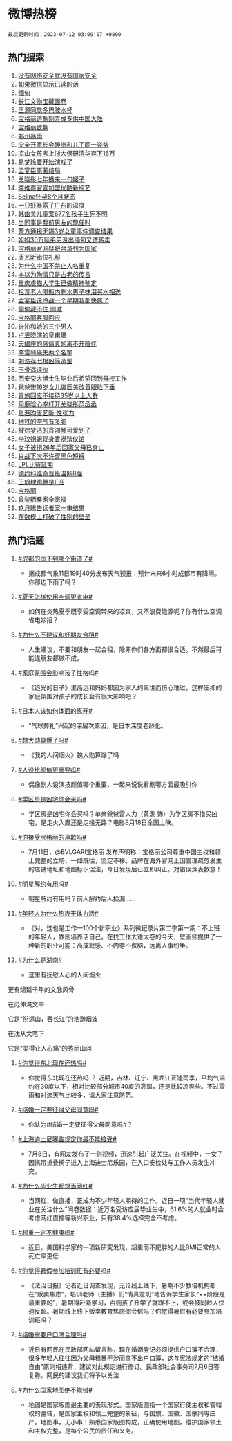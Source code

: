 # 微博热榜

`最后更新时间：2023-07-12 03:09:07 +0800`

## 热门搜索

1. [没有网络安全就没有国家安全](https://m.weibo.cn/search?containerid=100103type%3D1%26t%3D10%26q%3D%23%E6%B2%A1%E6%9C%89%E7%BD%91%E7%BB%9C%E5%AE%89%E5%85%A8%E5%B0%B1%E6%B2%A1%E6%9C%89%E5%9B%BD%E5%AE%B6%E5%AE%89%E5%85%A8%23&stream_entry_id=51&isnewpage=1&extparam=seat%3D1%26cate%3D10103%26filter_type%3Drealtimehot%26stream_entry_id%3D51%26pos%3D0%26dgr%3D0%26c_type%3D51%26display_time%3D1689102546%26pre_seqid%3D168910254644702714902&luicode=10000011&lfid=106003type%253D25%2526t%253D3%2526disable_hot%253D1%2526filter_type%253Drealtimehot)
1. [如果微信显示已读的话](https://m.weibo.cn/search?containerid=100103type%3D1%26t%3D10%26q%3D%23%E5%A6%82%E6%9E%9C%E5%BE%AE%E4%BF%A1%E6%98%BE%E7%A4%BA%E5%B7%B2%E8%AF%BB%E7%9A%84%E8%AF%9D%23&stream_entry_id=31&isnewpage=1&extparam=seat%3D1%26dgr%3D0%26realpos%3D1%26c_type%3D31%26q%3D%2523%25E5%25A6%2582%25E6%259E%259C%25E5%25BE%25AE%25E4%25BF%25A1%25E6%2598%25BE%25E7%25A4%25BA%25E5%25B7%25B2%25E8%25AF%25BB%25E7%259A%2584%25E8%25AF%259D%2523%26stream_entry_id%3D31%26cate%3D5001%26band_rank%3D1%26filter_type%3Drealtimehot%26pos%3D0%26flag%3D2%26lcate%3D5001%26display_time%3D1689102546%26pre_seqid%3D168910254644702714902&luicode=10000011&lfid=106003type%253D25%2526t%253D3%2526disable_hot%253D1%2526filter_type%253Drealtimehot)
1. [缅甸](https://m.weibo.cn/search?containerid=100103type%3D1%26t%3D10%26q%3D%E7%BC%85%E7%94%B8&stream_entry_id=31&isnewpage=1&extparam=seat%3D1%26dgr%3D0%26realpos%3D2%26c_type%3D31%26q%3D%25E7%25BC%2585%25E7%2594%25B8%26stream_entry_id%3D31%26cate%3D5001%26band_rank%3D2%26filter_type%3Drealtimehot%26pos%3D1%26flag%3D2%26lcate%3D5001%26display_time%3D1689102546%26pre_seqid%3D168910254644702714902&luicode=10000011&lfid=106003type%253D25%2526t%253D3%2526disable_hot%253D1%2526filter_type%253Drealtimehot)
1. [长江文物宝藏画卷](https://m.weibo.cn/search?containerid=100103type%3D1%26t%3D10%26q%3D%23%E9%95%BF%E6%B1%9F%E6%96%87%E7%89%A9%E5%AE%9D%E8%97%8F%E7%94%BB%E5%8D%B7%23&stream_entry_id=31&isnewpage=1&extparam=seat%3D1%26dgr%3D0%26realpos%3D3%26c_type%3D31%26q%3D%2523%25E9%2595%25BF%25E6%25B1%259F%25E6%2596%2587%25E7%2589%25A9%25E5%25AE%259D%25E8%2597%258F%25E7%2594%25BB%25E5%258D%25B7%2523%26stream_entry_id%3D31%26cate%3D5001%26band_rank%3D3%26filter_type%3Drealtimehot%26pos%3D2%26flag%3D0%26lcate%3D5001%26display_time%3D1689102546%26pre_seqid%3D168910254644702714902&luicode=10000011&lfid=106003type%253D25%2526t%253D3%2526disable_hot%253D1%2526filter_type%253Drealtimehot)
1. [王源同款多巴胺水杯](https://m.weibo.cn/search?containerid=100103type%3D1%26t%3D10%26q%3D%23%E7%8E%8B%E6%BA%90%E5%90%8C%E6%AC%BE%E5%A4%9A%E5%B7%B4%E8%83%BA%E6%B0%B4%E6%9D%AF%23&stream_entry_id=31&isnewpage=1&extparam=seat%3D1%26adid%3D196051%26q%3D%2523%25E7%258E%258B%25E6%25BA%2590%25E5%2590%258C%25E6%25AC%25BE%25E5%25A4%259A%25E5%25B7%25B4%25E8%2583%25BA%25E6%25B0%25B4%25E6%259D%25AF%2523%26c_type%3D31%26dgr%3D0%26cate%3D5001%26band_rank%3D4%26filter_type%3Drealtimehot%26stream_entry_id%3D31%26is_ad_pos%3D1%26pos%3D3%26topic_ad%3D1%26lcate%3D5001%26display_time%3D1689102546%26pre_seqid%3D168910254644702714902&luicode=10000011&lfid=106003type%253D25%2526t%253D3%2526disable_hot%253D1%2526filter_type%253Drealtimehot)
1. [宝格丽道歉别弄成专供中国大陆](https://m.weibo.cn/search?containerid=100103type%3D1%26t%3D10%26q%3D%23%E5%AE%9D%E6%A0%BC%E4%B8%BD%E9%81%93%E6%AD%89%E5%88%AB%E5%BC%84%E6%88%90%E4%B8%93%E4%BE%9B%E4%B8%AD%E5%9B%BD%E5%A4%A7%E9%99%86%23&stream_entry_id=31&isnewpage=1&extparam=seat%3D1%26dgr%3D0%26realpos%3D4%26c_type%3D31%26q%3D%2523%25E5%25AE%259D%25E6%25A0%25BC%25E4%25B8%25BD%25E9%2581%2593%25E6%25AD%2589%25E5%2588%25AB%25E5%25BC%2584%25E6%2588%2590%25E4%25B8%2593%25E4%25BE%259B%25E4%25B8%25AD%25E5%259B%25BD%25E5%25A4%25A7%25E9%2599%2586%2523%26stream_entry_id%3D31%26cate%3D5001%26band_rank%3D4%26filter_type%3Drealtimehot%26pos%3D4%26flag%3D16%26lcate%3D5001%26display_time%3D1689102546%26pre_seqid%3D168910254644702714902&luicode=10000011&lfid=106003type%253D25%2526t%253D3%2526disable_hot%253D1%2526filter_type%253Drealtimehot)
1. [宝格丽致歉](https://m.weibo.cn/search?containerid=100103type%3D1%26t%3D10%26q%3D%23%E5%AE%9D%E6%A0%BC%E4%B8%BD%E8%87%B4%E6%AD%89%23&stream_entry_id=31&isnewpage=1&extparam=seat%3D1%26dgr%3D0%26realpos%3D5%26c_type%3D31%26q%3D%2523%25E5%25AE%259D%25E6%25A0%25BC%25E4%25B8%25BD%25E8%2587%25B4%25E6%25AD%2589%2523%26stream_entry_id%3D31%26cate%3D5001%26band_rank%3D5%26filter_type%3Drealtimehot%26pos%3D5%26flag%3D16%26lcate%3D5001%26display_time%3D1689102546%26pre_seqid%3D168910254644702714902&luicode=10000011&lfid=106003type%253D25%2526t%253D3%2526disable_hot%253D1%2526filter_type%253Drealtimehot)
1. [郑州暴雨](https://m.weibo.cn/search?containerid=100103type%3D1%26t%3D10%26q%3D%23%E9%83%91%E5%B7%9E%E6%9A%B4%E9%9B%A8%23&stream_entry_id=31&isnewpage=1&extparam=seat%3D1%26dgr%3D0%26realpos%3D6%26c_type%3D31%26q%3D%2523%25E9%2583%2591%25E5%25B7%259E%25E6%259A%25B4%25E9%259B%25A8%2523%26stream_entry_id%3D31%26cate%3D5001%26band_rank%3D6%26filter_type%3Drealtimehot%26pos%3D6%26flag%3D0%26lcate%3D5001%26display_time%3D1689102546%26pre_seqid%3D168910254644702714902&luicode=10000011&lfid=106003type%253D25%2526t%253D3%2526disable_hot%253D1%2526filter_type%253Drealtimehot)
1. [父亲开家长会睡觉和儿子同一姿势](https://m.weibo.cn/search?containerid=100103type%3D1%26t%3D10%26q%3D%23%E7%88%B6%E4%BA%B2%E5%BC%80%E5%AE%B6%E9%95%BF%E4%BC%9A%E7%9D%A1%E8%A7%89%E5%92%8C%E5%84%BF%E5%AD%90%E5%90%8C%E4%B8%80%E5%A7%BF%E5%8A%BF%23&stream_entry_id=31&isnewpage=1&extparam=seat%3D1%26dgr%3D0%26realpos%3D7%26c_type%3D31%26q%3D%2523%25E7%2588%25B6%25E4%25BA%25B2%25E5%25BC%2580%25E5%25AE%25B6%25E9%2595%25BF%25E4%25BC%259A%25E7%259D%25A1%25E8%25A7%2589%25E5%2592%258C%25E5%2584%25BF%25E5%25AD%2590%25E5%2590%258C%25E4%25B8%2580%25E5%25A7%25BF%25E5%258A%25BF%2523%26stream_entry_id%3D31%26cate%3D5001%26band_rank%3D7%26filter_type%3Drealtimehot%26pos%3D7%26flag%3D32768%26lcate%3D5001%26display_time%3D1689102546%26pre_seqid%3D168910254644702714902&luicode=10000011&lfid=106003type%253D25%2526t%253D3%2526disable_hot%253D1%2526filter_type%253Drealtimehot)
1. [凉山女孩考上浙大保研清华存下16万](https://m.weibo.cn/search?containerid=100103type%3D1%26t%3D10%26q%3D%23%E5%87%89%E5%B1%B1%E5%A5%B3%E5%AD%A9%E8%80%83%E4%B8%8A%E6%B5%99%E5%A4%A7%E4%BF%9D%E7%A0%94%E6%B8%85%E5%8D%8E%E5%AD%98%E4%B8%8B16%E4%B8%87%23&stream_entry_id=31&isnewpage=1&extparam=seat%3D1%26dgr%3D0%26realpos%3D8%26c_type%3D31%26q%3D%2523%25E5%2587%2589%25E5%25B1%25B1%25E5%25A5%25B3%25E5%25AD%25A9%25E8%2580%2583%25E4%25B8%258A%25E6%25B5%2599%25E5%25A4%25A7%25E4%25BF%259D%25E7%25A0%2594%25E6%25B8%2585%25E5%258D%258E%25E5%25AD%2598%25E4%25B8%258B16%25E4%25B8%2587%2523%26stream_entry_id%3D31%26cate%3D5001%26band_rank%3D8%26filter_type%3Drealtimehot%26pos%3D8%26flag%3D32768%26lcate%3D5001%26display_time%3D1689102546%26pre_seqid%3D168910254644702714902&luicode=10000011&lfid=106003type%253D25%2526t%253D3%2526disable_hot%253D1%2526filter_type%253Drealtimehot)
1. [易梦玲要开始演戏了](https://m.weibo.cn/search?containerid=100103type%3D1%26t%3D10%26q%3D%23%E6%98%93%E6%A2%A6%E7%8E%B2%E8%A6%81%E5%BC%80%E5%A7%8B%E6%BC%94%E6%88%8F%E4%BA%86%23&stream_entry_id=31&isnewpage=1&extparam=seat%3D1%26dgr%3D0%26realpos%3D9%26c_type%3D31%26q%3D%2523%25E6%2598%2593%25E6%25A2%25A6%25E7%258E%25B2%25E8%25A6%2581%25E5%25BC%2580%25E5%25A7%258B%25E6%25BC%2594%25E6%2588%258F%25E4%25BA%2586%2523%26stream_entry_id%3D31%26cate%3D5001%26band_rank%3D9%26filter_type%3Drealtimehot%26pos%3D9%26flag%3D0%26lcate%3D5001%26display_time%3D1689102546%26pre_seqid%3D168910254644702714902&luicode=10000011&lfid=106003type%253D25%2526t%253D3%2526disable_hot%253D1%2526filter_type%253Drealtimehot)
1. [孟宴臣原著结局](https://m.weibo.cn/search?containerid=100103type%3D1%26t%3D10%26q%3D%23%E5%AD%9F%E5%AE%B4%E8%87%A3%E5%8E%9F%E8%91%97%E7%BB%93%E5%B1%80%23&stream_entry_id=31&isnewpage=1&extparam=seat%3D1%26dgr%3D0%26realpos%3D10%26c_type%3D31%26q%3D%2523%25E5%25AD%259F%25E5%25AE%25B4%25E8%2587%25A3%25E5%258E%259F%25E8%2591%2597%25E7%25BB%2593%25E5%25B1%2580%2523%26stream_entry_id%3D31%26cate%3D5001%26band_rank%3D10%26filter_type%3Drealtimehot%26pos%3D10%26flag%3D0%26lcate%3D5001%26display_time%3D1689102546%26pre_seqid%3D168910254644702714902&luicode=10000011&lfid=106003type%253D25%2526t%253D3%2526disable_hot%253D1%2526filter_type%253Drealtimehot)
1. [关晓彤七年换来一句嫂子](https://m.weibo.cn/search?containerid=100103type%3D1%26t%3D10%26q%3D%E5%85%B3%E6%99%93%E5%BD%A4%E4%B8%83%E5%B9%B4%E6%8D%A2%E6%9D%A5%E4%B8%80%E5%8F%A5%E5%AB%82%E5%AD%90&stream_entry_id=31&isnewpage=1&extparam=seat%3D1%26dgr%3D0%26realpos%3D11%26c_type%3D31%26q%3D%25E5%2585%25B3%25E6%2599%2593%25E5%25BD%25A4%25E4%25B8%2583%25E5%25B9%25B4%25E6%258D%25A2%25E6%259D%25A5%25E4%25B8%2580%25E5%258F%25A5%25E5%25AB%2582%25E5%25AD%2590%26stream_entry_id%3D31%26cate%3D5001%26band_rank%3D11%26filter_type%3Drealtimehot%26pos%3D11%26flag%3D0%26lcate%3D5001%26display_time%3D1689102546%26pre_seqid%3D168910254644702714902&luicode=10000011&lfid=106003type%253D25%2526t%253D3%2526disable_hot%253D1%2526filter_type%253Drealtimehot)
1. [李维嘉官宣加盟优酷新综艺](https://m.weibo.cn/search?containerid=100103type%3D1%26t%3D10%26q%3D%23%E6%9D%8E%E7%BB%B4%E5%98%89%E5%AE%98%E5%AE%A3%E5%8A%A0%E7%9B%9F%E4%BC%98%E9%85%B7%E6%96%B0%E7%BB%BC%E8%89%BA%23&stream_entry_id=31&isnewpage=1&extparam=seat%3D1%26dgr%3D0%26realpos%3D12%26c_type%3D31%26q%3D%2523%25E6%259D%258E%25E7%25BB%25B4%25E5%2598%2589%25E5%25AE%2598%25E5%25AE%25A3%25E5%258A%25A0%25E7%259B%259F%25E4%25BC%2598%25E9%2585%25B7%25E6%2596%25B0%25E7%25BB%25BC%25E8%2589%25BA%2523%26stream_entry_id%3D31%26cate%3D5001%26band_rank%3D12%26filter_type%3Drealtimehot%26pos%3D12%26flag%3D0%26lcate%3D5001%26display_time%3D1689102546%26pre_seqid%3D168910254644702714902&luicode=10000011&lfid=106003type%253D25%2526t%253D3%2526disable_hot%253D1%2526filter_type%253Drealtimehot)
1. [Selina怀孕8个月状态](https://m.weibo.cn/search?containerid=100103type%3D1%26t%3D10%26q%3D%23Selina%E6%80%80%E5%AD%958%E4%B8%AA%E6%9C%88%E7%8A%B6%E6%80%81%23&stream_entry_id=31&isnewpage=1&extparam=seat%3D1%26dgr%3D0%26realpos%3D13%26c_type%3D31%26q%3D%2523Selina%25E6%2580%2580%25E5%25AD%25958%25E4%25B8%25AA%25E6%259C%2588%25E7%258A%25B6%25E6%2580%2581%2523%26stream_entry_id%3D31%26cate%3D5001%26band_rank%3D13%26filter_type%3Drealtimehot%26pos%3D13%26flag%3D0%26lcate%3D5001%26display_time%3D1689102546%26pre_seqid%3D168910254644702714902&luicode=10000011&lfid=106003type%253D25%2526t%253D3%2526disable_hot%253D1%2526filter_type%253Drealtimehot)
1. [一只虾暴露了广东的温度](https://m.weibo.cn/search?containerid=100103type%3D1%26t%3D10%26q%3D%E4%B8%80%E5%8F%AA%E8%99%BE%E6%9A%B4%E9%9C%B2%E4%BA%86%E5%B9%BF%E4%B8%9C%E7%9A%84%E6%B8%A9%E5%BA%A6&stream_entry_id=31&isnewpage=1&extparam=seat%3D1%26dgr%3D0%26realpos%3D14%26c_type%3D31%26q%3D%25E4%25B8%2580%25E5%258F%25AA%25E8%2599%25BE%25E6%259A%25B4%25E9%259C%25B2%25E4%25BA%2586%25E5%25B9%25BF%25E4%25B8%259C%25E7%259A%2584%25E6%25B8%25A9%25E5%25BA%25A6%26stream_entry_id%3D31%26cate%3D5001%26band_rank%3D14%26filter_type%3Drealtimehot%26pos%3D14%26flag%3D0%26lcate%3D5001%26display_time%3D1689102546%26pre_seqid%3D168910254644702714902&luicode=10000011&lfid=106003type%253D25%2526t%253D3%2526disable_hot%253D1%2526filter_type%253Drealtimehot)
1. [韩幽灵儿童案677名孩子生死不明](https://m.weibo.cn/search?containerid=100103type%3D1%26t%3D10%26q%3D%23%E9%9F%A9%E5%B9%BD%E7%81%B5%E5%84%BF%E7%AB%A5%E6%A1%88677%E5%90%8D%E5%AD%A9%E5%AD%90%E7%94%9F%E6%AD%BB%E4%B8%8D%E6%98%8E%23&stream_entry_id=31&isnewpage=1&extparam=seat%3D1%26dgr%3D0%26realpos%3D15%26c_type%3D31%26q%3D%2523%25E9%259F%25A9%25E5%25B9%25BD%25E7%2581%25B5%25E5%2584%25BF%25E7%25AB%25A5%25E6%25A1%2588677%25E5%2590%258D%25E5%25AD%25A9%25E5%25AD%2590%25E7%2594%259F%25E6%25AD%25BB%25E4%25B8%258D%25E6%2598%258E%2523%26stream_entry_id%3D31%26cate%3D5001%26band_rank%3D15%26filter_type%3Drealtimehot%26pos%3D15%26flag%3D0%26lcate%3D5001%26display_time%3D1689102546%26pre_seqid%3D168910254644702714902&luicode=10000011&lfid=106003type%253D25%2526t%253D3%2526disable_hot%253D1%2526filter_type%253Drealtimehot)
1. [当同事是我前男友的现任时](https://m.weibo.cn/search?containerid=100103type%3D1%26t%3D10%26q%3D%23%E5%BD%93%E5%90%8C%E4%BA%8B%E6%98%AF%E6%88%91%E5%89%8D%E7%94%B7%E5%8F%8B%E7%9A%84%E7%8E%B0%E4%BB%BB%E6%97%B6%23&stream_entry_id=31&isnewpage=1&extparam=seat%3D1%26dgr%3D0%26realpos%3D16%26c_type%3D31%26q%3D%2523%25E5%25BD%2593%25E5%2590%258C%25E4%25BA%258B%25E6%2598%25AF%25E6%2588%2591%25E5%2589%258D%25E7%2594%25B7%25E5%258F%258B%25E7%259A%2584%25E7%258E%25B0%25E4%25BB%25BB%25E6%2597%25B6%2523%26stream_entry_id%3D31%26cate%3D5001%26band_rank%3D16%26filter_type%3Drealtimehot%26pos%3D16%26flag%3D0%26lcate%3D5001%26display_time%3D1689102546%26pre_seqid%3D168910254644702714902&luicode=10000011&lfid=106003type%253D25%2526t%253D3%2526disable_hot%253D1%2526filter_type%253Drealtimehot)
1. [警方通报无锡3岁女童事件调查结果](https://m.weibo.cn/search?containerid=100103type%3D1%26t%3D10%26q%3D%23%E8%AD%A6%E6%96%B9%E9%80%9A%E6%8A%A5%E6%97%A0%E9%94%A13%E5%B2%81%E5%A5%B3%E7%AB%A5%E4%BA%8B%E4%BB%B6%E8%B0%83%E6%9F%A5%E7%BB%93%E6%9E%9C%23&stream_entry_id=31&isnewpage=1&extparam=seat%3D1%26dgr%3D0%26realpos%3D17%26c_type%3D31%26q%3D%2523%25E8%25AD%25A6%25E6%2596%25B9%25E9%2580%259A%25E6%258A%25A5%25E6%2597%25A0%25E9%2594%25A13%25E5%25B2%2581%25E5%25A5%25B3%25E7%25AB%25A5%25E4%25BA%258B%25E4%25BB%25B6%25E8%25B0%2583%25E6%259F%25A5%25E7%25BB%2593%25E6%259E%259C%2523%26stream_entry_id%3D31%26cate%3D5001%26band_rank%3D17%26filter_type%3Drealtimehot%26pos%3D17%26flag%3D0%26lcate%3D5001%26display_time%3D1689102546%26pre_seqid%3D168910254644702714902&luicode=10000011&lfid=106003type%253D25%2526t%253D3%2526disable_hot%253D1%2526filter_type%253Drealtimehot)
1. [姐姐30万赎弟弟没出缅甸又遭转卖](https://m.weibo.cn/search?containerid=100103type%3D1%26t%3D10%26q%3D%23%E5%A7%90%E5%A7%9030%E4%B8%87%E8%B5%8E%E5%BC%9F%E5%BC%9F%E6%B2%A1%E5%87%BA%E7%BC%85%E7%94%B8%E5%8F%88%E9%81%AD%E8%BD%AC%E5%8D%96%23&stream_entry_id=31&isnewpage=1&extparam=seat%3D1%26dgr%3D0%26realpos%3D18%26c_type%3D31%26q%3D%2523%25E5%25A7%2590%25E5%25A7%259030%25E4%25B8%2587%25E8%25B5%258E%25E5%25BC%259F%25E5%25BC%259F%25E6%25B2%25A1%25E5%2587%25BA%25E7%25BC%2585%25E7%2594%25B8%25E5%258F%2588%25E9%2581%25AD%25E8%25BD%25AC%25E5%258D%2596%2523%26stream_entry_id%3D31%26cate%3D5001%26band_rank%3D18%26filter_type%3Drealtimehot%26pos%3D18%26flag%3D0%26lcate%3D5001%26display_time%3D1689102546%26pre_seqid%3D168910254644702714902&luicode=10000011&lfid=106003type%253D25%2526t%253D3%2526disable_hot%253D1%2526filter_type%253Drealtimehot)
1. [宝格丽官网疑将台湾列为国家](https://m.weibo.cn/search?containerid=100103type%3D1%26t%3D10%26q%3D%23%E5%AE%9D%E6%A0%BC%E4%B8%BD%E5%AE%98%E7%BD%91%E7%96%91%E5%B0%86%E5%8F%B0%E6%B9%BE%E5%88%97%E4%B8%BA%E5%9B%BD%E5%AE%B6%23&stream_entry_id=31&isnewpage=1&extparam=seat%3D1%26dgr%3D0%26realpos%3D19%26c_type%3D31%26q%3D%2523%25E5%25AE%259D%25E6%25A0%25BC%25E4%25B8%25BD%25E5%25AE%2598%25E7%25BD%2591%25E7%2596%2591%25E5%25B0%2586%25E5%258F%25B0%25E6%25B9%25BE%25E5%2588%2597%25E4%25B8%25BA%25E5%259B%25BD%25E5%25AE%25B6%2523%26stream_entry_id%3D31%26cate%3D5001%26band_rank%3D19%26filter_type%3Drealtimehot%26pos%3D19%26flag%3D0%26lcate%3D5001%26display_time%3D1689102546%26pre_seqid%3D168910254644702714902&luicode=10000011&lfid=106003type%253D25%2526t%253D3%2526disable_hot%253D1%2526filter_type%253Drealtimehot)
1. [唐艺昕错位礼服](https://m.weibo.cn/search?containerid=100103type%3D1%26t%3D10%26q%3D%23%E5%94%90%E8%89%BA%E6%98%95%E9%94%99%E4%BD%8D%E7%A4%BC%E6%9C%8D%23&stream_entry_id=31&isnewpage=1&extparam=seat%3D1%26dgr%3D0%26realpos%3D20%26c_type%3D31%26q%3D%2523%25E5%2594%2590%25E8%2589%25BA%25E6%2598%2595%25E9%2594%2599%25E4%25BD%258D%25E7%25A4%25BC%25E6%259C%258D%2523%26stream_entry_id%3D31%26cate%3D5001%26band_rank%3D20%26filter_type%3Drealtimehot%26pos%3D20%26flag%3D0%26lcate%3D5001%26display_time%3D1689102546%26pre_seqid%3D168910254644702714902&luicode=10000011&lfid=106003type%253D25%2526t%253D3%2526disable_hot%253D1%2526filter_type%253Drealtimehot)
1. [为什么中国不禁止人名重复](https://m.weibo.cn/search?containerid=100103type%3D1%26t%3D10%26q%3D%E4%B8%BA%E4%BB%80%E4%B9%88%E4%B8%AD%E5%9B%BD%E4%B8%8D%E7%A6%81%E6%AD%A2%E4%BA%BA%E5%90%8D%E9%87%8D%E5%A4%8D&stream_entry_id=31&isnewpage=1&extparam=seat%3D1%26dgr%3D0%26realpos%3D21%26c_type%3D31%26q%3D%25E4%25B8%25BA%25E4%25BB%2580%25E4%25B9%2588%25E4%25B8%25AD%25E5%259B%25BD%25E4%25B8%258D%25E7%25A6%2581%25E6%25AD%25A2%25E4%25BA%25BA%25E5%2590%258D%25E9%2587%258D%25E5%25A4%258D%26stream_entry_id%3D31%26cate%3D5001%26band_rank%3D21%26filter_type%3Drealtimehot%26pos%3D21%26flag%3D0%26lcate%3D5001%26display_time%3D1689102546%26pre_seqid%3D168910254644702714902&luicode=10000011&lfid=106003type%253D25%2526t%253D3%2526disable_hot%253D1%2526filter_type%253Drealtimehot)
1. [本以为殉情只是古老的传言](https://m.weibo.cn/search?containerid=100103type%3D1%26t%3D10%26q%3D%E6%9C%AC%E4%BB%A5%E4%B8%BA%E6%AE%89%E6%83%85%E5%8F%AA%E6%98%AF%E5%8F%A4%E8%80%81%E7%9A%84%E4%BC%A0%E8%A8%80&stream_entry_id=31&isnewpage=1&extparam=seat%3D1%26dgr%3D0%26realpos%3D22%26c_type%3D31%26q%3D%25E6%259C%25AC%25E4%25BB%25A5%25E4%25B8%25BA%25E6%25AE%2589%25E6%2583%2585%25E5%258F%25AA%25E6%2598%25AF%25E5%258F%25A4%25E8%2580%2581%25E7%259A%2584%25E4%25BC%25A0%25E8%25A8%2580%26stream_entry_id%3D31%26cate%3D5001%26band_rank%3D22%26filter_type%3Drealtimehot%26pos%3D22%26flag%3D0%26lcate%3D5001%26display_time%3D1689102546%26pre_seqid%3D168910254644702714902&luicode=10000011&lfid=106003type%253D25%2526t%253D3%2526disable_hot%253D1%2526filter_type%253Drealtimehot)
1. [重庆虐猫大学生已做精神鉴定](https://m.weibo.cn/search?containerid=100103type%3D1%26t%3D10%26q%3D%23%E9%87%8D%E5%BA%86%E8%99%90%E7%8C%AB%E5%A4%A7%E5%AD%A6%E7%94%9F%E5%B7%B2%E5%81%9A%E7%B2%BE%E7%A5%9E%E9%89%B4%E5%AE%9A%23&stream_entry_id=31&isnewpage=1&extparam=seat%3D1%26dgr%3D0%26realpos%3D23%26c_type%3D31%26q%3D%2523%25E9%2587%258D%25E5%25BA%2586%25E8%2599%2590%25E7%258C%25AB%25E5%25A4%25A7%25E5%25AD%25A6%25E7%2594%259F%25E5%25B7%25B2%25E5%2581%259A%25E7%25B2%25BE%25E7%25A5%259E%25E9%2589%25B4%25E5%25AE%259A%2523%26stream_entry_id%3D31%26cate%3D5001%26band_rank%3D23%26filter_type%3Drealtimehot%26pos%3D23%26flag%3D0%26lcate%3D5001%26display_time%3D1689102546%26pre_seqid%3D168910254644702714902&luicode=10000011&lfid=106003type%253D25%2526t%253D3%2526disable_hot%253D1%2526filter_type%253Drealtimehot)
1. [拾荒老人喝瓶内剩水男子抹泪买水相送](https://m.weibo.cn/search?containerid=100103type%3D1%26t%3D10%26q%3D%23%E6%8B%BE%E8%8D%92%E8%80%81%E4%BA%BA%E5%96%9D%E7%93%B6%E5%86%85%E5%89%A9%E6%B0%B4%E7%94%B7%E5%AD%90%E6%8A%B9%E6%B3%AA%E4%B9%B0%E6%B0%B4%E7%9B%B8%E9%80%81%23&stream_entry_id=31&isnewpage=1&extparam=seat%3D1%26dgr%3D0%26realpos%3D24%26c_type%3D31%26q%3D%2523%25E6%258B%25BE%25E8%258D%2592%25E8%2580%2581%25E4%25BA%25BA%25E5%2596%259D%25E7%2593%25B6%25E5%2586%2585%25E5%2589%25A9%25E6%25B0%25B4%25E7%2594%25B7%25E5%25AD%2590%25E6%258A%25B9%25E6%25B3%25AA%25E4%25B9%25B0%25E6%25B0%25B4%25E7%259B%25B8%25E9%2580%2581%2523%26stream_entry_id%3D31%26cate%3D5001%26band_rank%3D24%26filter_type%3Drealtimehot%26pos%3D24%26flag%3D32768%26lcate%3D5001%26display_time%3D1689102546%26pre_seqid%3D168910254644702714902&luicode=10000011&lfid=106003type%253D25%2526t%253D3%2526disable_hot%253D1%2526filter_type%253Drealtimehot)
1. [孟宴臣说冷战一个星期我都快疯了](https://m.weibo.cn/search?containerid=100103type%3D1%26t%3D10%26q%3D%23%E5%AD%9F%E5%AE%B4%E8%87%A3%E8%AF%B4%E5%86%B7%E6%88%98%E4%B8%80%E4%B8%AA%E6%98%9F%E6%9C%9F%E6%88%91%E9%83%BD%E5%BF%AB%E7%96%AF%E4%BA%86%23&stream_entry_id=31&isnewpage=1&extparam=seat%3D1%26dgr%3D0%26realpos%3D25%26c_type%3D31%26q%3D%2523%25E5%25AD%259F%25E5%25AE%25B4%25E8%2587%25A3%25E8%25AF%25B4%25E5%2586%25B7%25E6%2588%2598%25E4%25B8%2580%25E4%25B8%25AA%25E6%2598%259F%25E6%259C%259F%25E6%2588%2591%25E9%2583%25BD%25E5%25BF%25AB%25E7%2596%25AF%25E4%25BA%2586%2523%26stream_entry_id%3D31%26cate%3D5001%26band_rank%3D25%26filter_type%3Drealtimehot%26pos%3D25%26flag%3D0%26lcate%3D5001%26display_time%3D1689102546%26pre_seqid%3D168910254644702714902&luicode=10000011&lfid=106003type%253D25%2526t%253D3%2526disable_hot%253D1%2526filter_type%253Drealtimehot)
1. [偷偷藏不住 删减](https://m.weibo.cn/search?containerid=100103type%3D1%26t%3D10%26q%3D%E5%81%B7%E5%81%B7%E8%97%8F%E4%B8%8D%E4%BD%8F+%E5%88%A0%E5%87%8F&stream_entry_id=31&isnewpage=1&extparam=seat%3D1%26dgr%3D0%26realpos%3D26%26c_type%3D31%26q%3D%25E5%2581%25B7%25E5%2581%25B7%25E8%2597%258F%25E4%25B8%258D%25E4%25BD%258F%2520%25E5%2588%25A0%25E5%2587%258F%26stream_entry_id%3D31%26cate%3D5001%26band_rank%3D26%26filter_type%3Drealtimehot%26pos%3D26%26flag%3D0%26lcate%3D5001%26display_time%3D1689102546%26pre_seqid%3D168910254644702714902&luicode=10000011&lfid=106003type%253D25%2526t%253D3%2526disable_hot%253D1%2526filter_type%253Drealtimehot)
1. [宝格丽客服回应](https://m.weibo.cn/search?containerid=100103type%3D1%26t%3D10%26q%3D%23%E5%AE%9D%E6%A0%BC%E4%B8%BD%E5%AE%A2%E6%9C%8D%E5%9B%9E%E5%BA%94%23&stream_entry_id=31&isnewpage=1&extparam=seat%3D1%26dgr%3D0%26realpos%3D27%26c_type%3D31%26q%3D%2523%25E5%25AE%259D%25E6%25A0%25BC%25E4%25B8%25BD%25E5%25AE%25A2%25E6%259C%258D%25E5%259B%259E%25E5%25BA%2594%2523%26stream_entry_id%3D31%26cate%3D5001%26band_rank%3D27%26filter_type%3Drealtimehot%26pos%3D27%26flag%3D0%26lcate%3D5001%26display_time%3D1689102546%26pre_seqid%3D168910254644702714902&luicode=10000011&lfid=106003type%253D25%2526t%253D3%2526disable_hot%253D1%2526filter_type%253Drealtimehot)
1. [许沁和她的三个男人](https://m.weibo.cn/search?containerid=100103type%3D1%26t%3D10%26q%3D%23%E8%AE%B8%E6%B2%81%E5%92%8C%E5%A5%B9%E7%9A%84%E4%B8%89%E4%B8%AA%E7%94%B7%E4%BA%BA%23&stream_entry_id=31&isnewpage=1&extparam=seat%3D1%26dgr%3D0%26realpos%3D28%26c_type%3D31%26q%3D%2523%25E8%25AE%25B8%25E6%25B2%2581%25E5%2592%258C%25E5%25A5%25B9%25E7%259A%2584%25E4%25B8%2589%25E4%25B8%25AA%25E7%2594%25B7%25E4%25BA%25BA%2523%26stream_entry_id%3D31%26cate%3D5001%26band_rank%3D28%26filter_type%3Drealtimehot%26pos%3D28%26flag%3D0%26lcate%3D5001%26display_time%3D1689102546%26pre_seqid%3D168910254644702714902&luicode=10000011&lfid=106003type%253D25%2526t%253D3%2526disable_hot%253D1%2526filter_type%253Drealtimehot)
1. [卢昱晓演的皇甫珊](https://m.weibo.cn/search?containerid=100103type%3D1%26t%3D10%26q%3D%23%E5%8D%A2%E6%98%B1%E6%99%93%E6%BC%94%E7%9A%84%E7%9A%87%E7%94%AB%E7%8F%8A%23&stream_entry_id=31&isnewpage=1&extparam=seat%3D1%26dgr%3D0%26realpos%3D29%26c_type%3D31%26q%3D%2523%25E5%258D%25A2%25E6%2598%25B1%25E6%2599%2593%25E6%25BC%2594%25E7%259A%2584%25E7%259A%2587%25E7%2594%25AB%25E7%258F%258A%2523%26stream_entry_id%3D31%26cate%3D5001%26band_rank%3D29%26filter_type%3Drealtimehot%26pos%3D29%26flag%3D0%26lcate%3D5001%26display_time%3D1689102546%26pre_seqid%3D168910254644702714902&luicode=10000011&lfid=106003type%253D25%2526t%253D3%2526disable_hot%253D1%2526filter_type%253Drealtimehot)
1. [天蝎座的感情真的离不开陪伴](https://m.weibo.cn/search?containerid=100103type%3D1%26t%3D10%26q%3D%E5%A4%A9%E8%9D%8E%E5%BA%A7%E7%9A%84%E6%84%9F%E6%83%85%E7%9C%9F%E7%9A%84%E7%A6%BB%E4%B8%8D%E5%BC%80%E9%99%AA%E4%BC%B4&stream_entry_id=31&isnewpage=1&extparam=seat%3D1%26dgr%3D0%26realpos%3D30%26c_type%3D31%26q%3D%25E5%25A4%25A9%25E8%259D%258E%25E5%25BA%25A7%25E7%259A%2584%25E6%2584%259F%25E6%2583%2585%25E7%259C%259F%25E7%259A%2584%25E7%25A6%25BB%25E4%25B8%258D%25E5%25BC%2580%25E9%2599%25AA%25E4%25BC%25B4%26stream_entry_id%3D31%26cate%3D5001%26band_rank%3D30%26filter_type%3Drealtimehot%26pos%3D30%26flag%3D0%26lcate%3D5001%26display_time%3D1689102546%26pre_seqid%3D168910254644702714902&luicode=10000011&lfid=106003type%253D25%2526t%253D3%2526disable_hot%253D1%2526filter_type%253Drealtimehot)
1. [李雪琴痛失两个名字](https://m.weibo.cn/search?containerid=100103type%3D1%26t%3D10%26q%3D%E6%9D%8E%E9%9B%AA%E7%90%B4%E7%97%9B%E5%A4%B1%E4%B8%A4%E4%B8%AA%E5%90%8D%E5%AD%97&stream_entry_id=31&isnewpage=1&extparam=seat%3D1%26dgr%3D0%26realpos%3D31%26c_type%3D31%26q%3D%25E6%259D%258E%25E9%259B%25AA%25E7%2590%25B4%25E7%2597%259B%25E5%25A4%25B1%25E4%25B8%25A4%25E4%25B8%25AA%25E5%2590%258D%25E5%25AD%2597%26stream_entry_id%3D31%26cate%3D5001%26band_rank%3D31%26filter_type%3Drealtimehot%26pos%3D31%26flag%3D1%26lcate%3D5001%26display_time%3D1689102546%26pre_seqid%3D168910254644702714902&luicode=10000011&lfid=106003type%253D25%2526t%253D3%2526disable_hot%253D1%2526filter_type%253Drealtimehot)
1. [刘浩存七根凶简造型](https://m.weibo.cn/search?containerid=100103type%3D1%26t%3D10%26q%3D%23%E5%88%98%E6%B5%A9%E5%AD%98%E4%B8%83%E6%A0%B9%E5%87%B6%E7%AE%80%E9%80%A0%E5%9E%8B%23&stream_entry_id=31&isnewpage=1&extparam=seat%3D1%26dgr%3D0%26realpos%3D32%26c_type%3D31%26q%3D%2523%25E5%2588%2598%25E6%25B5%25A9%25E5%25AD%2598%25E4%25B8%2583%25E6%25A0%25B9%25E5%2587%25B6%25E7%25AE%2580%25E9%2580%25A0%25E5%259E%258B%2523%26stream_entry_id%3D31%26cate%3D5001%26band_rank%3D32%26filter_type%3Drealtimehot%26pos%3D32%26flag%3D0%26lcate%3D5001%26display_time%3D1689102546%26pre_seqid%3D168910254644702714902&luicode=10000011&lfid=106003type%253D25%2526t%253D3%2526disable_hot%253D1%2526filter_type%253Drealtimehot)
1. [玉骨遥评价](https://m.weibo.cn/search?containerid=100103type%3D1%26t%3D10%26q%3D%23%E7%8E%89%E9%AA%A8%E9%81%A5%E8%AF%84%E4%BB%B7%23&stream_entry_id=31&isnewpage=1&extparam=seat%3D1%26dgr%3D0%26realpos%3D33%26c_type%3D31%26q%3D%2523%25E7%258E%2589%25E9%25AA%25A8%25E9%2581%25A5%25E8%25AF%2584%25E4%25BB%25B7%2523%26stream_entry_id%3D31%26cate%3D5001%26band_rank%3D33%26filter_type%3Drealtimehot%26pos%3D33%26flag%3D0%26lcate%3D5001%26display_time%3D1689102546%26pre_seqid%3D168910254644702714902&luicode=10000011&lfid=106003type%253D25%2526t%253D3%2526disable_hot%253D1%2526filter_type%253Drealtimehot)
1. [西安交大博士生毕业后希望回到母校工作](https://m.weibo.cn/search?containerid=100103type%3D1%26t%3D10%26q%3D%23%E8%A5%BF%E5%AE%89%E4%BA%A4%E5%A4%A7%E5%8D%9A%E5%A3%AB%E7%94%9F%E6%AF%95%E4%B8%9A%E5%90%8E%E5%B8%8C%E6%9C%9B%E5%9B%9E%E5%88%B0%E6%AF%8D%E6%A0%A1%E5%B7%A5%E4%BD%9C%23&stream_entry_id=31&isnewpage=1&extparam=seat%3D1%26dgr%3D0%26realpos%3D34%26c_type%3D31%26q%3D%2523%25E8%25A5%25BF%25E5%25AE%2589%25E4%25BA%25A4%25E5%25A4%25A7%25E5%258D%259A%25E5%25A3%25AB%25E7%2594%259F%25E6%25AF%2595%25E4%25B8%259A%25E5%2590%258E%25E5%25B8%258C%25E6%259C%259B%25E5%259B%259E%25E5%2588%25B0%25E6%25AF%258D%25E6%25A0%25A1%25E5%25B7%25A5%25E4%25BD%259C%2523%26stream_entry_id%3D31%26cate%3D5001%26band_rank%3D34%26filter_type%3Drealtimehot%26pos%3D34%26flag%3D32768%26lcate%3D5001%26display_time%3D1689102546%26pre_seqid%3D168910254644702714902&luicode=10000011&lfid=106003type%253D25%2526t%253D3%2526disable_hot%253D1%2526filter_type%253Drealtimehot)
1. [爸爸带16岁女儿做医美改善眼睑下垂](https://m.weibo.cn/search?containerid=100103type%3D1%26t%3D10%26q%3D%23%E7%88%B8%E7%88%B8%E5%B8%A616%E5%B2%81%E5%A5%B3%E5%84%BF%E5%81%9A%E5%8C%BB%E7%BE%8E%E6%94%B9%E5%96%84%E7%9C%BC%E7%9D%91%E4%B8%8B%E5%9E%82%23&stream_entry_id=31&isnewpage=1&extparam=seat%3D1%26dgr%3D0%26realpos%3D35%26c_type%3D31%26q%3D%2523%25E7%2588%25B8%25E7%2588%25B8%25E5%25B8%25A616%25E5%25B2%2581%25E5%25A5%25B3%25E5%2584%25BF%25E5%2581%259A%25E5%258C%25BB%25E7%25BE%258E%25E6%2594%25B9%25E5%2596%2584%25E7%259C%25BC%25E7%259D%2591%25E4%25B8%258B%25E5%259E%2582%2523%26stream_entry_id%3D31%26cate%3D5001%26band_rank%3D35%26filter_type%3Drealtimehot%26pos%3D35%26flag%3D0%26lcate%3D5001%26display_time%3D1689102546%26pre_seqid%3D168910254644702714902&luicode=10000011&lfid=106003type%253D25%2526t%253D3%2526disable_hot%253D1%2526filter_type%253Drealtimehot)
1. [青旅回应不接待35岁以上人群](https://m.weibo.cn/search?containerid=100103type%3D1%26t%3D10%26q%3D%23%E9%9D%92%E6%97%85%E5%9B%9E%E5%BA%94%E4%B8%8D%E6%8E%A5%E5%BE%8535%E5%B2%81%E4%BB%A5%E4%B8%8A%E4%BA%BA%E7%BE%A4%23&stream_entry_id=31&isnewpage=1&extparam=seat%3D1%26dgr%3D0%26realpos%3D36%26c_type%3D31%26q%3D%2523%25E9%259D%2592%25E6%2597%2585%25E5%259B%259E%25E5%25BA%2594%25E4%25B8%258D%25E6%258E%25A5%25E5%25BE%258535%25E5%25B2%2581%25E4%25BB%25A5%25E4%25B8%258A%25E4%25BA%25BA%25E7%25BE%25A4%2523%26stream_entry_id%3D31%26cate%3D5001%26band_rank%3D36%26filter_type%3Drealtimehot%26pos%3D36%26flag%3D0%26lcate%3D5001%26display_time%3D1689102546%26pre_seqid%3D168910254644702714902&luicode=10000011&lfid=106003type%253D25%2526t%253D3%2526disable_hot%253D1%2526filter_type%253Drealtimehot)
1. [用鹿晗心率打开关晓彤范丞丞](https://m.weibo.cn/search?containerid=100103type%3D1%26t%3D10%26q%3D%23%E7%94%A8%E9%B9%BF%E6%99%97%E5%BF%83%E7%8E%87%E6%89%93%E5%BC%80%E5%85%B3%E6%99%93%E5%BD%A4%E8%8C%83%E4%B8%9E%E4%B8%9E%23&stream_entry_id=31&isnewpage=1&extparam=seat%3D1%26dgr%3D0%26realpos%3D37%26c_type%3D31%26q%3D%2523%25E7%2594%25A8%25E9%25B9%25BF%25E6%2599%2597%25E5%25BF%2583%25E7%258E%2587%25E6%2589%2593%25E5%25BC%2580%25E5%2585%25B3%25E6%2599%2593%25E5%25BD%25A4%25E8%258C%2583%25E4%25B8%259E%25E4%25B8%259E%2523%26stream_entry_id%3D31%26cate%3D5001%26band_rank%3D37%26filter_type%3Drealtimehot%26pos%3D37%26flag%3D0%26lcate%3D5001%26display_time%3D1689102546%26pre_seqid%3D168910254644702714902&luicode=10000011&lfid=106003type%253D25%2526t%253D3%2526disable_hot%253D1%2526filter_type%253Drealtimehot)
1. [张若昀唐艺昕 性张力](https://m.weibo.cn/search?containerid=100103type%3D1%26t%3D10%26q%3D%23%E5%BC%A0%E8%8B%A5%E6%98%80%E5%94%90%E8%89%BA%E6%98%95+%E6%80%A7%E5%BC%A0%E5%8A%9B%23&stream_entry_id=31&isnewpage=1&extparam=seat%3D1%26dgr%3D0%26realpos%3D38%26c_type%3D31%26q%3D%2523%25E5%25BC%25A0%25E8%258B%25A5%25E6%2598%2580%25E5%2594%2590%25E8%2589%25BA%25E6%2598%2595%2520%25E6%2580%25A7%25E5%25BC%25A0%25E5%258A%259B%2523%26stream_entry_id%3D31%26cate%3D5001%26band_rank%3D38%26filter_type%3Drealtimehot%26pos%3D38%26flag%3D0%26lcate%3D5001%26display_time%3D1689102546%26pre_seqid%3D168910254644702714902&luicode=10000011&lfid=106003type%253D25%2526t%253D3%2526disable_hot%253D1%2526filter_type%253Drealtimehot)
1. [地铁的空气有多脏](https://m.weibo.cn/search?containerid=100103type%3D1%26t%3D10%26q%3D%23%E5%9C%B0%E9%93%81%E7%9A%84%E7%A9%BA%E6%B0%94%E6%9C%89%E5%A4%9A%E8%84%8F%23&stream_entry_id=31&isnewpage=1&extparam=seat%3D1%26dgr%3D0%26realpos%3D39%26c_type%3D31%26q%3D%2523%25E5%259C%25B0%25E9%2593%2581%25E7%259A%2584%25E7%25A9%25BA%25E6%25B0%2594%25E6%259C%2589%25E5%25A4%259A%25E8%2584%258F%2523%26stream_entry_id%3D31%26cate%3D5001%26band_rank%3D39%26filter_type%3Drealtimehot%26pos%3D39%26flag%3D0%26lcate%3D5001%26display_time%3D1689102546%26pre_seqid%3D168910254644702714902&luicode=10000011&lfid=106003type%253D25%2526t%253D3%2526disable_hot%253D1%2526filter_type%253Drealtimehot)
1. [被徐梦洁的袁湘琴可爱到了](https://m.weibo.cn/search?containerid=100103type%3D1%26t%3D10%26q%3D%23%E8%A2%AB%E5%BE%90%E6%A2%A6%E6%B4%81%E7%9A%84%E8%A2%81%E6%B9%98%E7%90%B4%E5%8F%AF%E7%88%B1%E5%88%B0%E4%BA%86%23&stream_entry_id=31&isnewpage=1&extparam=seat%3D1%26dgr%3D0%26realpos%3D40%26c_type%3D31%26q%3D%2523%25E8%25A2%25AB%25E5%25BE%2590%25E6%25A2%25A6%25E6%25B4%2581%25E7%259A%2584%25E8%25A2%2581%25E6%25B9%2598%25E7%2590%25B4%25E5%258F%25AF%25E7%2588%25B1%25E5%2588%25B0%25E4%25BA%2586%2523%26stream_entry_id%3D31%26cate%3D5001%26band_rank%3D40%26filter_type%3Drealtimehot%26pos%3D40%26flag%3D0%26lcate%3D5001%26display_time%3D1689102546%26pre_seqid%3D168910254644702714902&luicode=10000011&lfid=106003type%253D25%2526t%253D3%2526disable_hot%253D1%2526filter_type%253Drealtimehot)
1. [李玟姐姐现身香港殡仪馆](https://m.weibo.cn/search?containerid=100103type%3D1%26t%3D10%26q%3D%23%E6%9D%8E%E7%8E%9F%E5%A7%90%E5%A7%90%E7%8E%B0%E8%BA%AB%E9%A6%99%E6%B8%AF%E6%AE%A1%E4%BB%AA%E9%A6%86%23&stream_entry_id=31&isnewpage=1&extparam=seat%3D1%26dgr%3D0%26realpos%3D41%26c_type%3D31%26q%3D%2523%25E6%259D%258E%25E7%258E%259F%25E5%25A7%2590%25E5%25A7%2590%25E7%258E%25B0%25E8%25BA%25AB%25E9%25A6%2599%25E6%25B8%25AF%25E6%25AE%25A1%25E4%25BB%25AA%25E9%25A6%2586%2523%26stream_entry_id%3D31%26cate%3D5001%26band_rank%3D41%26filter_type%3Drealtimehot%26pos%3D41%26flag%3D0%26lcate%3D5001%26display_time%3D1689102546%26pre_seqid%3D168910254644702714902&luicode=10000011&lfid=106003type%253D25%2526t%253D3%2526disable_hot%253D1%2526filter_type%253Drealtimehot)
1. [女子被拐26年后回家父母已身亡](https://m.weibo.cn/search?containerid=100103type%3D1%26t%3D10%26q%3D%23%E5%A5%B3%E5%AD%90%E8%A2%AB%E6%8B%9026%E5%B9%B4%E5%90%8E%E5%9B%9E%E5%AE%B6%E7%88%B6%E6%AF%8D%E5%B7%B2%E8%BA%AB%E4%BA%A1%23&stream_entry_id=31&isnewpage=1&extparam=seat%3D1%26dgr%3D0%26realpos%3D42%26c_type%3D31%26q%3D%2523%25E5%25A5%25B3%25E5%25AD%2590%25E8%25A2%25AB%25E6%258B%259026%25E5%25B9%25B4%25E5%2590%258E%25E5%259B%259E%25E5%25AE%25B6%25E7%2588%25B6%25E6%25AF%258D%25E5%25B7%25B2%25E8%25BA%25AB%25E4%25BA%25A1%2523%26stream_entry_id%3D31%26cate%3D5001%26band_rank%3D42%26filter_type%3Drealtimehot%26pos%3D42%26flag%3D0%26lcate%3D5001%26display_time%3D1689102546%26pre_seqid%3D168910254644702714902&luicode=10000011&lfid=106003type%253D25%2526t%253D3%2526disable_hot%253D1%2526filter_type%253Drealtimehot)
1. [肖战下次不许穿黑色短裤](https://m.weibo.cn/search?containerid=100103type%3D1%26t%3D10%26q%3D%23%E8%82%96%E6%88%98%E4%B8%8B%E6%AC%A1%E4%B8%8D%E8%AE%B8%E7%A9%BF%E9%BB%91%E8%89%B2%E7%9F%AD%E8%A3%A4%23&stream_entry_id=31&isnewpage=1&extparam=seat%3D1%26dgr%3D0%26realpos%3D43%26c_type%3D31%26q%3D%2523%25E8%2582%2596%25E6%2588%2598%25E4%25B8%258B%25E6%25AC%25A1%25E4%25B8%258D%25E8%25AE%25B8%25E7%25A9%25BF%25E9%25BB%2591%25E8%2589%25B2%25E7%259F%25AD%25E8%25A3%25A4%2523%26stream_entry_id%3D31%26cate%3D5001%26band_rank%3D43%26filter_type%3Drealtimehot%26pos%3D43%26flag%3D0%26lcate%3D5001%26display_time%3D1689102546%26pre_seqid%3D168910254644702714902&luicode=10000011&lfid=106003type%253D25%2526t%253D3%2526disable_hot%253D1%2526filter_type%253Drealtimehot)
1. [LPL比赛延期](https://m.weibo.cn/search?containerid=100103type%3D1%26t%3D10%26q%3DLPL%E6%AF%94%E8%B5%9B%E5%BB%B6%E6%9C%9F&stream_entry_id=31&isnewpage=1&extparam=seat%3D1%26dgr%3D0%26realpos%3D44%26c_type%3D31%26q%3DLPL%25E6%25AF%2594%25E8%25B5%259B%25E5%25BB%25B6%25E6%259C%259F%26stream_entry_id%3D31%26cate%3D5001%26band_rank%3D44%26filter_type%3Drealtimehot%26pos%3D44%26flag%3D0%26lcate%3D5001%26display_time%3D1689102546%26pre_seqid%3D168910254644702714902&luicode=10000011&lfid=106003type%253D25%2526t%253D3%2526disable_hot%253D1%2526filter_type%253Drealtimehot)
1. [德约科维奇晋级温网8强](https://m.weibo.cn/search?containerid=100103type%3D1%26t%3D10%26q%3D%23%E5%BE%B7%E7%BA%A6%E7%A7%91%E7%BB%B4%E5%A5%87%E6%99%8B%E7%BA%A7%E6%B8%A9%E7%BD%918%E5%BC%BA%23&stream_entry_id=31&isnewpage=1&extparam=seat%3D1%26dgr%3D0%26realpos%3D45%26c_type%3D31%26q%3D%2523%25E5%25BE%25B7%25E7%25BA%25A6%25E7%25A7%2591%25E7%25BB%25B4%25E5%25A5%2587%25E6%2599%258B%25E7%25BA%25A7%25E6%25B8%25A9%25E7%25BD%25918%25E5%25BC%25BA%2523%26stream_entry_id%3D31%26cate%3D5001%26band_rank%3D45%26filter_type%3Drealtimehot%26pos%3D45%26flag%3D1%26lcate%3D5001%26display_time%3D1689102546%26pre_seqid%3D168910254644702714902&luicode=10000011&lfid=106003type%253D25%2526t%253D3%2526disable_hot%253D1%2526filter_type%253Drealtimehot)
1. [王鹤棣跳舞是F班](https://m.weibo.cn/search?containerid=100103type%3D1%26t%3D10%26q%3D%23%E7%8E%8B%E9%B9%A4%E6%A3%A3%E8%B7%B3%E8%88%9E%E6%98%AFF%E7%8F%AD%23&stream_entry_id=31&isnewpage=1&extparam=seat%3D1%26dgr%3D0%26realpos%3D46%26c_type%3D31%26q%3D%2523%25E7%258E%258B%25E9%25B9%25A4%25E6%25A3%25A3%25E8%25B7%25B3%25E8%2588%259E%25E6%2598%25AFF%25E7%258F%25AD%2523%26stream_entry_id%3D31%26cate%3D5001%26band_rank%3D46%26filter_type%3Drealtimehot%26pos%3D46%26flag%3D0%26lcate%3D5001%26display_time%3D1689102546%26pre_seqid%3D168910254644702714902&luicode=10000011&lfid=106003type%253D25%2526t%253D3%2526disable_hot%253D1%2526filter_type%253Drealtimehot)
1. [宝格丽](https://m.weibo.cn/search?containerid=100103type%3D1%26t%3D10%26q%3D%23%E5%AE%9D%E6%A0%BC%E4%B8%BD%23&stream_entry_id=31&isnewpage=1&extparam=seat%3D1%26dgr%3D0%26realpos%3D47%26c_type%3D31%26q%3D%2523%25E5%25AE%259D%25E6%25A0%25BC%25E4%25B8%25BD%2523%26stream_entry_id%3D31%26cate%3D5001%26band_rank%3D47%26filter_type%3Drealtimehot%26pos%3D47%26flag%3D0%26lcate%3D5001%26display_time%3D1689102546%26pre_seqid%3D168910254644702714902&luicode=10000011&lfid=106003type%253D25%2526t%253D3%2526disable_hot%253D1%2526filter_type%253Drealtimehot)
1. [曾黎晒桑家全家福](https://m.weibo.cn/search?containerid=100103type%3D1%26t%3D10%26q%3D%23%E6%9B%BE%E9%BB%8E%E6%99%92%E6%A1%91%E5%AE%B6%E5%85%A8%E5%AE%B6%E7%A6%8F%23&stream_entry_id=31&isnewpage=1&extparam=seat%3D1%26dgr%3D0%26realpos%3D48%26c_type%3D31%26q%3D%2523%25E6%259B%25BE%25E9%25BB%258E%25E6%2599%2592%25E6%25A1%2591%25E5%25AE%25B6%25E5%2585%25A8%25E5%25AE%25B6%25E7%25A6%258F%2523%26stream_entry_id%3D31%26cate%3D5001%26band_rank%3D48%26filter_type%3Drealtimehot%26pos%3D48%26flag%3D0%26lcate%3D5001%26display_time%3D1689102546%26pre_seqid%3D168910254644702714902&luicode=10000011&lfid=106003type%253D25%2526t%253D3%2526disable_hot%253D1%2526filter_type%253Drealtimehot)
1. [玖月晞告读者案一审结果](https://m.weibo.cn/search?containerid=100103type%3D1%26t%3D10%26q%3D%23%E7%8E%96%E6%9C%88%E6%99%9E%E5%91%8A%E8%AF%BB%E8%80%85%E6%A1%88%E4%B8%80%E5%AE%A1%E7%BB%93%E6%9E%9C%23&stream_entry_id=31&isnewpage=1&extparam=seat%3D1%26dgr%3D0%26realpos%3D49%26c_type%3D31%26q%3D%2523%25E7%258E%2596%25E6%259C%2588%25E6%2599%259E%25E5%2591%258A%25E8%25AF%25BB%25E8%2580%2585%25E6%25A1%2588%25E4%25B8%2580%25E5%25AE%25A1%25E7%25BB%2593%25E6%259E%259C%2523%26stream_entry_id%3D31%26cate%3D5001%26band_rank%3D49%26filter_type%3Drealtimehot%26pos%3D49%26flag%3D0%26lcate%3D5001%26display_time%3D1689102546%26pre_seqid%3D168910254644702714902&luicode=10000011&lfid=106003type%253D25%2526t%253D3%2526disable_hot%253D1%2526filter_type%253Drealtimehot)
1. [在数模上打破了性别的壁垒](https://m.weibo.cn/search?containerid=100103type%3D1%26t%3D10%26q%3D%E5%9C%A8%E6%95%B0%E6%A8%A1%E4%B8%8A%E6%89%93%E7%A0%B4%E4%BA%86%E6%80%A7%E5%88%AB%E7%9A%84%E5%A3%81%E5%9E%92&stream_entry_id=31&isnewpage=1&extparam=seat%3D1%26dgr%3D0%26realpos%3D50%26c_type%3D31%26q%3D%25E5%259C%25A8%25E6%2595%25B0%25E6%25A8%25A1%25E4%25B8%258A%25E6%2589%2593%25E7%25A0%25B4%25E4%25BA%2586%25E6%2580%25A7%25E5%2588%25AB%25E7%259A%2584%25E5%25A3%2581%25E5%259E%2592%26stream_entry_id%3D31%26cate%3D5001%26band_rank%3D50%26filter_type%3Drealtimehot%26pos%3D50%26flag%3D1%26lcate%3D5001%26display_time%3D1689102546%26pre_seqid%3D168910254644702714902&luicode=10000011&lfid=106003type%253D25%2526t%253D3%2526disable_hot%253D1%2526filter_type%253Drealtimehot)

## 热门话题

1. [#成都的雨下到哪个街道了#](https://m.weibo.cn/search?containerid=231522type%3D1%26t%3D10%26q%3D%23%E6%88%90%E9%83%BD%E7%9A%84%E9%9B%A8%E4%B8%8B%E5%88%B0%E5%93%AA%E4%B8%AA%E8%A1%97%E9%81%93%E4%BA%86%23&stream_entry_id=128&isnewpage=1&extparam=seat%3D1%26cate%3D5004%26unitid%3D1689084605224%26dgr%3D0%26c_type%3D128%26pos%3D1-0-0%26lcate%3D5004%26display_time%3D1689102547%26pre_seqid%3D1689102547817019713166&luicode=10000011&lfid=231648_-_4)
    - 据成都气象11日19时40分发布天气预报：预计未来6小时成都市有降雨。你那边下雨了吗？

1. [#夏天怎样使用空调更省电#](https://m.weibo.cn/search?containerid=231522type%3D1%26t%3D10%26q%3D%23%E5%A4%8F%E5%A4%A9%E6%80%8E%E6%A0%B7%E4%BD%BF%E7%94%A8%E7%A9%BA%E8%B0%83%E6%9B%B4%E7%9C%81%E7%94%B5%23&stream_entry_id=128&isnewpage=1&extparam=seat%3D1%26cate%3D5004%26unitid%3D1688986694094%26dgr%3D0%26c_type%3D128%26pos%3D1-0-1%26lcate%3D5004%26display_time%3D1689102547%26pre_seqid%3D1689102547817019713166&luicode=10000011&lfid=231648_-_4)
    - 如何在炎热夏季既享受空调带来的凉爽，又不浪费能源呢？你有什么空调省电妙招？

1. [#为什么不建议和好朋友合租#](https://m.weibo.cn/search?containerid=231522type%3D1%26t%3D10%26q%3D%23%E4%B8%BA%E4%BB%80%E4%B9%88%E4%B8%8D%E5%BB%BA%E8%AE%AE%E5%92%8C%E5%A5%BD%E6%9C%8B%E5%8F%8B%E5%90%88%E7%A7%9F%23&stream_entry_id=128&isnewpage=1&extparam=seat%3D1%26cate%3D5004%26unitid%3D1689084596719%26dgr%3D0%26c_type%3D128%26pos%3D1-0-2%26lcate%3D5004%26display_time%3D1689102547%26pre_seqid%3D1689102547817019713166&luicode=10000011&lfid=231648_-_4)
    - 人生建议，不要和朋友一起合租，除非你们各方面都很合适。不然最后可能连朋友都做不成。

1. [#家庭氛围会影响孩子性格吗#](https://m.weibo.cn/search?containerid=231522type%3D1%26t%3D10%26q%3D%23%E5%AE%B6%E5%BA%AD%E6%B0%9B%E5%9B%B4%E4%BC%9A%E5%BD%B1%E5%93%8D%E5%AD%A9%E5%AD%90%E6%80%A7%E6%A0%BC%E5%90%97%23&stream_entry_id=128&isnewpage=1&extparam=seat%3D1%26cate%3D5004%26unitid%3D1688993635651%26dgr%3D0%26c_type%3D128%26pos%3D1-0-3%26lcate%3D5004%26display_time%3D1689102547%26pre_seqid%3D1689102547817019713166&luicode=10000011&lfid=231648_-_4)
    - 《追光的日子》里高远和妈妈都因为家人的离世而伤心难过，这样压抑的家庭氛围对孩子的成长会有很大影响吧？

1. [#日本人该如何体面的离开#](https://m.weibo.cn/search?containerid=231522type%3D1%26t%3D10%26q%3D%23%E6%97%A5%E6%9C%AC%E4%BA%BA%E8%AF%A5%E5%A6%82%E4%BD%95%E4%BD%93%E9%9D%A2%E7%9A%84%E7%A6%BB%E5%BC%80%23&stream_entry_id=128&isnewpage=1&extparam=seat%3D1%26cate%3D5004%26unitid%3D1689084607975%26dgr%3D0%26c_type%3D128%26pos%3D1-0-4%26lcate%3D5004%26display_time%3D1689102547%26pre_seqid%3D1689102547817019713166&luicode=10000011&lfid=231648_-_4)
    - “气球葬礼”兴起的深层次原因，是日本深度老龄化。

1. [#魏大勋算爆了吗#](https://m.weibo.cn/search?containerid=231522type%3D1%26t%3D10%26q%3D%23%E9%AD%8F%E5%A4%A7%E5%8B%8B%E7%AE%97%E7%88%86%E4%BA%86%E5%90%97%23&stream_entry_id=128&isnewpage=1&extparam=seat%3D1%26cate%3D5004%26unitid%3D1688948838816%26dgr%3D0%26c_type%3D128%26pos%3D1-0-5%26lcate%3D5004%26display_time%3D1689102547%26pre_seqid%3D1689102547817019713166&luicode=10000011&lfid=231648_-_4)
    - 《我的人间烟火》魏大勋算爆了吗

1. [#人设比颜值更重要吗#](https://m.weibo.cn/search?containerid=231522type%3D1%26t%3D10%26q%3D%23%E4%BA%BA%E8%AE%BE%E6%AF%94%E9%A2%9C%E5%80%BC%E6%9B%B4%E9%87%8D%E8%A6%81%E5%90%97%23&stream_entry_id=128&isnewpage=1&extparam=seat%3D1%26cate%3D5004%26unitid%3D1689050323179%26dgr%3D0%26c_type%3D128%26pos%3D1-0-6%26lcate%3D5004%26display_time%3D1689102547%26pre_seqid%3D1689102547817019713166&luicode=10000011&lfid=231648_-_4)
    - 偶像剧人设演技颜值哪个重要，一起来说说看剧哪方面最吸引你

1. [#学区房是凶宅你会买吗#](https://m.weibo.cn/search?containerid=231522type%3D1%26t%3D10%26q%3D%23%E5%AD%A6%E5%8C%BA%E6%88%BF%E6%98%AF%E5%87%B6%E5%AE%85%E4%BD%A0%E4%BC%9A%E4%B9%B0%E5%90%97%23&stream_entry_id=128&isnewpage=1&extparam=seat%3D1%26cate%3D5004%26unitid%3D1689053890626%26dgr%3D0%26c_type%3D128%26pos%3D1-0-7%26lcate%3D5004%26display_time%3D1689102547%26pre_seqid%3D1689102547817019713166&luicode=10000011&lfid=231648_-_4)
    - 学区房是凶宅你会买吗？单亲爸爸雷大力（黄渤 饰）为学区房不惜买凶宅，是走火入魔还是走投无路？电影8月18日全国上映。

1. [#你接受宝格丽的道歉吗#](https://m.weibo.cn/search?containerid=231522type%3D1%26t%3D10%26q%3D%23%E4%BD%A0%E6%8E%A5%E5%8F%97%E5%AE%9D%E6%A0%BC%E4%B8%BD%E7%9A%84%E9%81%93%E6%AD%89%E5%90%97%23&stream_entry_id=128&isnewpage=1&extparam=seat%3D1%26cate%3D5004%26unitid%3D1689085195655%26dgr%3D0%26c_type%3D128%26pos%3D1-0-8%26lcate%3D5004%26display_time%3D1689102547%26pre_seqid%3D1689102547817019713166&luicode=10000011&lfid=231648_-_4)
    - 7月11日，@BVLGARI宝格丽 发布声明称：宝格丽公司尊重中国主权和领土完整的立场，一如既往，坚定不移。品牌在海外官网上因管理疏忽发生的店铺地址和地图标识误注，今日发现后已立即纠正。对错误深表歉意！

1. [#明星解约有用吗#](https://m.weibo.cn/search?containerid=231522type%3D1%26t%3D10%26q%3D%23%E6%98%8E%E6%98%9F%E8%A7%A3%E7%BA%A6%E6%9C%89%E7%94%A8%E5%90%97%23&stream_entry_id=128&isnewpage=1&extparam=seat%3D1%26cate%3D5004%26unitid%3D1689074024706%26dgr%3D0%26c_type%3D128%26pos%3D1-0-9%26lcate%3D5004%26display_time%3D1689102547%26pre_seqid%3D1689102547817019713166&luicode=10000011&lfid=231648_-_4)
    - 明星解约有用吗？前人解约后人捡漏……

1. [#年轻人为什么热衷干体力活#](https://m.weibo.cn/search?containerid=231522type%3D1%26t%3D10%26q%3D%23%E5%B9%B4%E8%BD%BB%E4%BA%BA%E4%B8%BA%E4%BB%80%E4%B9%88%E7%83%AD%E8%A1%B7%E5%B9%B2%E4%BD%93%E5%8A%9B%E6%B4%BB%23&stream_entry_id=128&isnewpage=1&extparam=seat%3D1%26cate%3D5004%26unitid%3D1689075513086%26dgr%3D0%26c_type%3D128%26pos%3D1-0-10%26lcate%3D5004%26display_time%3D1689102547%26pre_seqid%3D1689102547817019713166&luicode=10000011&lfid=231648_-_4)
    - 《对，这也是工作—100个新职业》系列微纪录片第二季第一期：不上班的年轻人，靠刷墙养活自己。在找工作太难太卷的今天，壁画师提供了一种新的职业可能：高成就感、不内卷不费脑，远离人事纷争。

1. [#为什么是湖南#](https://m.weibo.cn/search?containerid=231522type%3D1%26t%3D10%26q%3D%23%E4%B8%BA%E4%BB%80%E4%B9%88%E6%98%AF%E6%B9%96%E5%8D%97%23&stream_entry_id=128&isnewpage=1&extparam=seat%3D1%26cate%3D5004%26unitid%3D1689086666574%26dgr%3D0%26c_type%3D128%26pos%3D1-0-11%26lcate%3D5004%26display_time%3D1689102547%26pre_seqid%3D1689102547817019713166&luicode=10000011&lfid=231648_-_4)
    - 这里有抚慰人心的人间烟火

更有绵延千年的文脉风骨

在范仲淹文中

它是“衔远山，吞长江”的浩渺烟波

在沈从文笔下

它是“美得让人心痛”的秀丽山河

1. [#你觉得东北现在还热吗#](https://m.weibo.cn/search?containerid=231522type%3D1%26t%3D10%26q%3D%23%E4%BD%A0%E8%A7%89%E5%BE%97%E4%B8%9C%E5%8C%97%E7%8E%B0%E5%9C%A8%E8%BF%98%E7%83%AD%E5%90%97%23&stream_entry_id=128&isnewpage=1&extparam=seat%3D1%26cate%3D5004%26unitid%3D1689003526815%26dgr%3D0%26c_type%3D128%26pos%3D1-0-12%26lcate%3D5004%26display_time%3D1689102547%26pre_seqid%3D1689102547817019713166&luicode=10000011&lfid=231648_-_4)
    - 你觉得东北现在还热吗 ？ 近期，吉林、辽宁、黑龙江正逢雨季，平均气温约在30度以下，相对比较部分城市40度的高温，还是比较凉爽些。不过雷雨和对流天气比较多，请大家注意防范。

1. [#结婚一定要征得父母同意吗#](https://m.weibo.cn/search?containerid=231522type%3D1%26t%3D10%26q%3D%23%E7%BB%93%E5%A9%9A%E4%B8%80%E5%AE%9A%E8%A6%81%E5%BE%81%E5%BE%97%E7%88%B6%E6%AF%8D%E5%90%8C%E6%84%8F%E5%90%97%23&stream_entry_id=128&isnewpage=1&extparam=seat%3D1%26cate%3D5004%26unitid%3D1688977678423%26dgr%3D0%26c_type%3D128%26pos%3D1-0-13%26lcate%3D5004%26display_time%3D1689102547%26pre_seqid%3D1689102547817019713166&luicode=10000011&lfid=231648_-_4)
    - 你认为#结婚一定要征得父母同意吗#？

1. [#上海迪士尼哪些规定你最不能接受#](https://m.weibo.cn/search?containerid=231522type%3D1%26t%3D10%26q%3D%23%E4%B8%8A%E6%B5%B7%E8%BF%AA%E5%A3%AB%E5%B0%BC%E5%93%AA%E4%BA%9B%E8%A7%84%E5%AE%9A%E4%BD%A0%E6%9C%80%E4%B8%8D%E8%83%BD%E6%8E%A5%E5%8F%97%23&stream_entry_id=128&isnewpage=1&extparam=seat%3D1%26cate%3D5004%26unitid%3D1688944336460%26dgr%3D0%26c_type%3D128%26pos%3D1-0-14%26lcate%3D5004%26display_time%3D1689102547%26pre_seqid%3D1689102547817019713166&luicode=10000011&lfid=231648_-_4)
    - 7月8日，有网友发布了一则视频，迅速引起广泛关注。在视频中，一女子因携带折叠椅子进入上海迪士尼乐园，在入口安检处与工作人员发生冲突。

1. [#为什么毕业生都想当网红#](https://m.weibo.cn/search?containerid=231522type%3D1%26t%3D10%26q%3D%23%E4%B8%BA%E4%BB%80%E4%B9%88%E6%AF%95%E4%B8%9A%E7%94%9F%E9%83%BD%E6%83%B3%E5%BD%93%E7%BD%91%E7%BA%A2%23&stream_entry_id=128&isnewpage=1&extparam=seat%3D1%26cate%3D5004%26unitid%3D1688947940156%26dgr%3D0%26c_type%3D128%26pos%3D1-0-15%26lcate%3D5004%26display_time%3D1689102547%26pre_seqid%3D1689102547817019713166&luicode=10000011&lfid=231648_-_4)
    - 当网红、做直播，正成为不少年轻人期待的工作。近日一项“当代年轻人就业在关注什么”问卷数据：近万名受访应届毕业生中，61.6%的人就业时会考虑网红直播等新兴职业，只有38.4%选择完全不考虑。

1. [#超重一定不健康吗#](https://m.weibo.cn/search?containerid=231522type%3D1%26t%3D10%26q%3D%23%E8%B6%85%E9%87%8D%E4%B8%80%E5%AE%9A%E4%B8%8D%E5%81%A5%E5%BA%B7%E5%90%97%23&stream_entry_id=128&isnewpage=1&extparam=seat%3D1%26cate%3D5004%26unitid%3D1688967454947%26dgr%3D0%26c_type%3D128%26pos%3D1-0-16%26lcate%3D5004%26display_time%3D1689102547%26pre_seqid%3D1689102547817019713166&luicode=10000011&lfid=231648_-_4)
    - 近日，美国科学家的一项新研究发现，超重而不肥胖的人比BMI正常的人死亡率更低

1. [#你觉得暑假参加培训班有必要吗#](https://m.weibo.cn/search?containerid=231522type%3D1%26t%3D10%26q%3D%23%E4%BD%A0%E8%A7%89%E5%BE%97%E6%9A%91%E5%81%87%E5%8F%82%E5%8A%A0%E5%9F%B9%E8%AE%AD%E7%8F%AD%E6%9C%89%E5%BF%85%E8%A6%81%E5%90%97%23&stream_entry_id=128&isnewpage=1&extparam=seat%3D1%26cate%3D5004%26unitid%3D1689057814984%26dgr%3D0%26c_type%3D128%26pos%3D1-0-17%26lcate%3D5004%26display_time%3D1689102547%26pre_seqid%3D1689102547817019713166&luicode=10000011&lfid=231648_-_4)
    - 《法治日报》记者近日调查发现，无论线上线下，暑期不少教培机构都在“贩卖焦虑”，培训老师（主播）们“情真意切”地告诉学生家长“××阶段是最重要的”，暑期得赶紧学习，否则孩子开学了就跟不上，或会被同龄人快速反超。暑期线上线下贩卖教育焦虑你会信吗？你觉得暑假有必要参加培训班吗？

1. [#结婚需要户口簿合理吗#](https://m.weibo.cn/search?containerid=231522type%3D1%26t%3D10%26q%3D%23%E7%BB%93%E5%A9%9A%E9%9C%80%E8%A6%81%E6%88%B7%E5%8F%A3%E7%B0%BF%E5%90%88%E7%90%86%E5%90%97%23&stream_entry_id=128&isnewpage=1&extparam=seat%3D1%26cate%3D5004%26unitid%3D1688968373837%26dgr%3D0%26c_type%3D128%26pos%3D1-0-18%26lcate%3D5004%26display_time%3D1689102547%26pre_seqid%3D1689102547817019713166&luicode=10000011&lfid=231648_-_4)
    - 近日有网民在民政部网站留言称，现在婚姻登记必须提供户口簿不合理，很多年轻人往往因为父母粗暴干涉而拿不出户口簿，这与宪法规定的“结婚自由”原则相违背，建议对此规定进行修订。民政部社会事务司7月6日答复称，网民的建议我们将予以关注

1. [#为什么国家地图绝不能错#](https://m.weibo.cn/search?containerid=231522type%3D1%26t%3D10%26q%3D%23%E4%B8%BA%E4%BB%80%E4%B9%88%E5%9B%BD%E5%AE%B6%E5%9C%B0%E5%9B%BE%E7%BB%9D%E4%B8%8D%E8%83%BD%E9%94%99%23&stream_entry_id=128&isnewpage=1&extparam=seat%3D1%26cate%3D5004%26unitid%3D1689089094321%26dgr%3D0%26c_type%3D128%26pos%3D1-0-19%26lcate%3D5004%26display_time%3D1689102547%26pre_seqid%3D1689102547817019713166&luicode=10000011&lfid=231648_-_4)
    - 地图是国家版图最主要的表现形式。国家版图指一个国家行使主权和管辖权的疆域，是国家主权和领土完整的象征，与国旗、国徽、国歌同等庄严。地图事，无小事！熟悉国家版图构成，正确使用地图，维护国家领土和主权完整，是每个公民的责任和义务。

